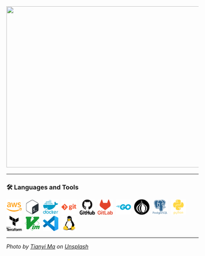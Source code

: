 <div align="center">
  <img src="https://images.unsplash.com/photo-1537498425277-c283d32ef9db?ixlib=rb-4.0.3" width="640" height="423"/>
</div>

---

### :hammer_and_wrench: Languages and Tools

<div>
  <img src="https://raw.githubusercontent.com/devicons/devicon/master/icons/amazonwebservices/amazonwebservices-plain-wordmark.svg" title="AWS" alt="AWS" height="40px"/>&nbsp;
  <img src="https://raw.githubusercontent.com/devicons/devicon/master/icons/bash/bash-plain.svg" title="bash" alt="bash" height="40px"/>&nbsp;
  <img src="https://raw.githubusercontent.com/devicons/devicon/master/icons/docker/docker-plain-wordmark.svg" title="docker" alt="docker" height="40px"/>&nbsp;
  <img src="https://raw.githubusercontent.com/devicons/devicon/master/icons/git/git-plain-wordmark.svg" title="git" alt="git" height="40px"/>&nbsp;
  <img src="https://raw.githubusercontent.com/devicons/devicon/master/icons/github/github-original-wordmark.svg" title="github" alt="github" height="40px"/>&nbsp;
  <img src="https://raw.githubusercontent.com/devicons/devicon/master/icons/gitlab/gitlab-plain-wordmark.svg" title="gitlab" alt="gitlab" height="40px"/>&nbsp;
  <img src="https://raw.githubusercontent.com/devicons/devicon/master/icons/go/go-original-wordmark.svg" title="go" alt="go" height="40px"/>&nbsp;
  <img src="https://raw.githubusercontent.com/devicons/devicon/master/icons/perl/perl-plain.svg" title="perl" alt="perl" height="40px"/>&nbsp;
  <img src="https://raw.githubusercontent.com/devicons/devicon/master/icons/postgresql/postgresql-plain-wordmark.svg" title="postgresql" alt="postgresql" height="40px"/>&nbsp;
  <img src="https://raw.githubusercontent.com/devicons/devicon/master/icons/python/python-plain-wordmark.svg" title="python" alt="python" height="40px"/>&nbsp;
  <img src="https://raw.githubusercontent.com/devicons/devicon/master/icons/terraform/terraform-plain-wordmark.svg" title="terraform" alt="terraform" height="40px"/>&nbsp;
  <img src="https://raw.githubusercontent.com/devicons/devicon/master/icons/vim/vim-plain.svg" title="vim" alt="vim" height="40px"/>&nbsp;
  <img src="https://raw.githubusercontent.com/devicons/devicon/master/icons/vscode/vscode-original.svg" title="vscode" alt="vscode" height="40px"/>&nbsp;
  <img src="https://raw.githubusercontent.com/devicons/devicon/master/icons/linux/linux-original.svg" title="linux" alt="linux" height="40px"/>&nbsp;
</div>


---
<em>
Photo by <a href="https://unsplash.com/@tma?utm_source=unsplash&utm_medium=referral&utm_content=creditCopyText">Tianyi Ma</a> on <a href="https://unsplash.com/photos/macbook-pro-on-white-surface-WiONHd_zYI4?utm_source=unsplash&utm_medium=referral&utm_content=creditCopyText">Unsplash</a>
</em>
